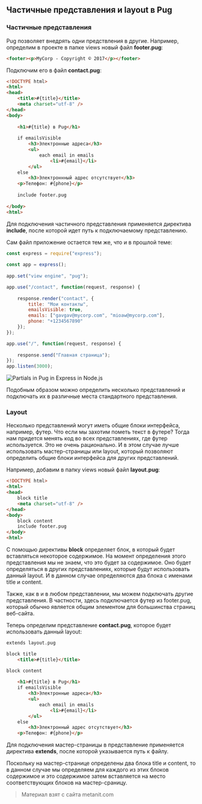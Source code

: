 ## Частичные представления и layout в Pug

### Частичные представления

Pug позволяет внедрять одни предствления в другие. Например, определим в проекте в папке views новый файл **footer.pug**:

```html
<footer><p>MyCorp - Copyright © 2017</p></footer>
```

Подключим его в файл **contact.pug**:

```html
<!DOCTYPE html>
<html>
<head>
    <title>#{title}</title>
    <meta charset="utf-8" />
</head>
<body>
     
    <h1>#{title} в Pug</h1>
     
    if emailsVisible
        <h3>Электронные адреса</h3>
        <ul>
            each email in emails
                <li>#{email}</li>
        </ul>
    else
        <h3>Электроннный адрес отсутствует</h3>
    <p>Телефон: #{phone}</p>
    
    include footer.pug
    
</body>
<html>
```

Для подключения частичного представления применяется директива **include**, после которой идет путь к подключаемому представлению.

Сам файл приложение остается тем же, что и в прошлой теме:

```js
const express = require("express");
 
const app = express();
 
app.set("view engine", "pug");

app.use("/contact", function(request, response) {
     
    response.render("contact", {
        title: "Мои контакты",
        emailsVisible: true,
        emails: ["gavgav@mycorp.com", "mioaw@mycorp.com"],
        phone: "+1234567890"
    });
}); 

app.use("/", function(request, response) {
     
    response.send("Главная страница");
});
app.listen(3000);
```

![Partials in Pug in Express in Node.js](https://metanit.com/web/nodejs/pics/4.31.png)

Подобным образом можно определить несколько представлений и подключать их в различные места стандартного представления.

### Layout

Несколько представлений могут иметь общие блоки интерфейса, например, футер. Что если мы захотим пометь текст в футере? Тогда нам придется менять код во всех представлениях, где футер используется. Это не очень рационально. И в этом случае лучше использовать мастер-страницы или layout, который позволяют определить общие блоки интерфейса для других представлений.

Например, добавим в папку views новый файл **layout.pug**:

```html
<!DOCTYPE html>
<html>
<head>
    block title
    <meta charset="utf-8" />
</head>
<body>
    block content
    include footer.pug
</body>
<html>
```

С помощью директивы **block** определяет блок, в который будет вставляться некоторое содержимое. На момент определения этого представления мы не знаем, что это будет за содержимое. Оно будет определяться в других представлениях, которые будут использовать данный layout. И в данном случае определяются два блока с именами title и content.

Также, как в и в любом представлении, мы можем подключать другие представления. В частности, здесь подключается футер из footer.pug, который обычно является общим элементом для большинства страниц веб-сайта.

Теперь определим представление **contact.pug**, которое будет использовать данный layout:

```html
extends layout.pug

block title
    <title>#{title}</title>

block content
     
    <h1>#{title} в Pug</h1>
    if emailsVisible
        <h3>Электронные адреса</h3>
        <ul>
            each email in emails
                <li>#{email}</li>
        </ul>
    else
        <h3>Электронный адрес отсутствует</h3>
    <p>Телефон: #{phone}</p>
```

Для подключения мастер-страницы в представление применяется директива **extends**, после которой указывается путь к файлу.

Поскольку на мастер-странице определены два блока title и content, то в данном случае мы определяем для каждого из этих блоков содержимое и это содержимое затем вставляется на место соответствующих блоков на мастер-сраницу.


> Материал взят с сайта metanit.com